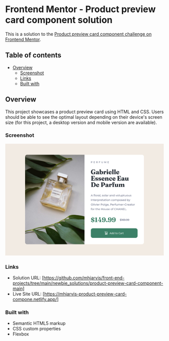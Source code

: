 # Frontend Mentor - Product preview card component solution

This is a solution to the [Product preview card component challenge on Frontend Mentor](https://www.frontendmentor.io/challenges/product-preview-card-component-GO7UmttRfa).

## Table of contents

- [Overview](#overview)
  - [Screenshot](#screenshot)
  - [Links](#links)
  - [Built with](#built-with)

## Overview

This project showcases a product preview card using HTML and CSS. Users should be able to see the optimal layout depending on their device's screen size (for this project, a desktop version and mobile version are available). 

### Screenshot

![screenshot](./images/screenshot.png)

### Links

- Solution URL: [https://github.com/mhjarvis/front-end-projects/tree/main/newbie_solutions/product-preview-card-component-main]
- Live Site URL: [https://mhjarvis-product-preview-card-compone.netlify.app/]

### Built with

- Semantic HTML5 markup
- CSS custom properties
- Flexbox